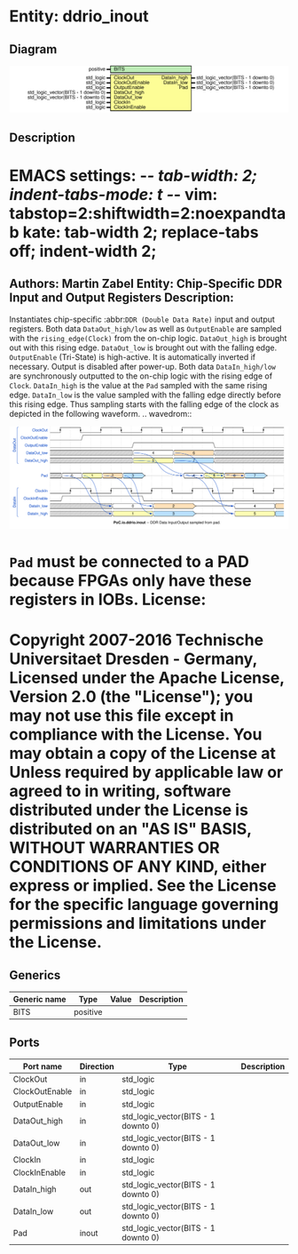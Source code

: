 # Entity: ddrio_inout
## Diagram
![Diagram](ddrio_inout.svg "Diagram")
## Description
EMACS settings: -*-  tab-width: 2; indent-tabs-mode: t -*-
vim: tabstop=2:shiftwidth=2:noexpandtab
kate: tab-width 2; replace-tabs off; indent-width 2;
=============================================================================
Authors:					Martin Zabel
Entity:					Chip-Specific DDR Input and Output Registers
Description:
-------------------------------------
Instantiates chip-specific :abbr:`DDR (Double Data Rate)` input and output
registers.
Both data ``DataOut_high/low`` as well as ``OutputEnable`` are sampled with
the ``rising_edge(Clock)`` from the on-chip logic. ``DataOut_high`` is brought
out with this rising edge. ``DataOut_low`` is brought out with the falling
edge.
``OutputEnable`` (Tri-State) is high-active. It is automatically inverted if
necessary. Output is disabled after power-up.
Both data ``DataIn_high/low`` are synchronously outputted to the on-chip logic
with the rising edge of ``Clock``. ``DataIn_high`` is the value at the ``Pad``
sampled with the same rising edge. ``DataIn_low`` is the value sampled with
the falling edge directly before this rising edge. Thus sampling starts with
the falling edge of the clock as depicted in the following waveform.
.. wavedrom::
   
![alt text](wavedrom_smUG0.svg "title") 

``Pad`` must be connected to a PAD because FPGAs only have these registers in
IOBs.
License:
=============================================================================
Copyright 2007-2016 Technische Universitaet Dresden - Germany,
Licensed under the Apache License, Version 2.0 (the "License");
you may not use this file except in compliance with the License.
You may obtain a copy of the License at
Unless required by applicable law or agreed to in writing, software
distributed under the License is distributed on an "AS IS" BASIS,
WITHOUT WARRANTIES OR CONDITIONS OF ANY KIND, either express or implied.
See the License for the specific language governing permissions and
limitations under the License.
=============================================================================
## Generics
| Generic name | Type     | Value | Description |
| ------------ | -------- | ----- | ----------- |
| BITS         | positive |       |             |
## Ports
| Port name      | Direction | Type                                | Description |
| -------------- | --------- | ----------------------------------- | ----------- |
| ClockOut       | in        | std_logic                           |             |
| ClockOutEnable | in        | std_logic                           |             |
| OutputEnable   | in        | std_logic                           |             |
| DataOut_high   | in        | std_logic_vector(BITS - 1 downto 0) |             |
| DataOut_low    | in        | std_logic_vector(BITS - 1 downto 0) |             |
| ClockIn        | in        | std_logic                           |             |
| ClockInEnable  | in        | std_logic                           |             |
| DataIn_high    | out       | std_logic_vector(BITS - 1 downto 0) |             |
| DataIn_low     | out       | std_logic_vector(BITS - 1 downto 0) |             |
| Pad            | inout     | std_logic_vector(BITS - 1 downto 0) |             |
